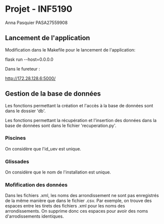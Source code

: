 # Projet - INF5190

Anna Pasquier PASA27559908

## Lancement de l'application

Modification dans le Makefile pour le lancement de l'application:

flask run --host=0.0.0.0

Dans le fureteur :

http://172.28.128.6:5000/

## Gestion de la base de données

Les fonctions permettant la création et l'accès à la base de données sont dans le dossier 'db'.

Les fonctions permettant la récupération et l'insertion des données dans la base de données sont dans le fichier 'recuperation.py'.
### Piscines

On considère que l'id_uev est unique.

### Glissades

On considère que le nom de l'installation est unique.

### Mofification des données

Dans les fichiers .xml, les noms des arrondissement ne sont pas enregistrés de la même manière que dans le fichier .csv. Par exemple, on trouve des espaces entre les tirets des fichiers .xml pour les noms des arrondissements. On supprime donc ces espaces pour avoir des noms d'arrodissements identiques.